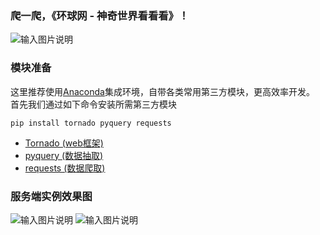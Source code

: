 ### 爬一爬，《环球网 - 神奇世界看看看》！

![输入图片说明](https://static.oschina.net/uploads/img/201802/04133958_6hAY.jpg "在这里输入图片标题")

### 模块准备
这里推荐使用[Anaconda](https://www.anaconda.com/download/)集成环境，自带各类常用第三方模块，更高效率开发。
 首先我们通过如下命令安装所需第三方模块
   ```
pip install tornado pyquery requests
```
   - [Tornado (web框架) ](https://pypi.python.org/packages/bb/92/766b36018312f3115ef174786dc978ebacfe28c68901c7278173c443abe6/tornado-5.0b1.tar.gz) 
   - [pyquery (数据抽取)](https://pypi.python.org/pypi/pyquery/1.4.0#downloads)
   - [requests (数据爬取)](https://pypi.python.org/pypi/requests/2.18.4#downloads) 

### 服务端实例效果图
![输入图片说明](https://static.oschina.net/uploads/img/201802/05002624_AdJi.jpg "在这里输入图片标题")
![输入图片说明](https://static.oschina.net/uploads/img/201802/05002844_8DIw.png "在这里输入图片标题")
